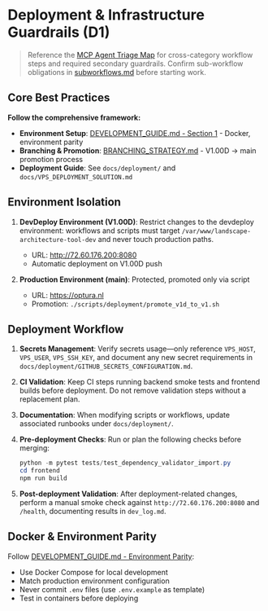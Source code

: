 # Deployment & Infrastructure Guardrails (D1)

> Reference the [MCP Agent Triage Map](README.md#quick-links) for cross-category workflow steps and required secondary guardrails.
> Confirm sub-workflow obligations in [subworkflows.md](subworkflows.md) before starting work.

## Core Best Practices
**Follow the comprehensive framework:**
- **Environment Setup**: [DEVELOPMENT_GUIDE.md - Section 1](../../docs/DEVELOPMENT_GUIDE.md#1-bulletproof-development-environment) - Docker, environment parity
- **Branching & Promotion**: [BRANCHING_STRATEGY.md](../../docs/BRANCHING_STRATEGY.md) - V1.00D → main promotion process
- **Deployment Guide**: See `docs/deployment/` and `docs/VPS_DEPLOYMENT_SOLUTION.md`

## Environment Isolation

1. **DevDeploy Environment (V1.00D)**: Restrict changes to the devdeploy environment: workflows and scripts must target `/var/www/landscape-architecture-tool-dev` and never touch production paths.
   - URL: http://72.60.176.200:8080
   - Automatic deployment on V1.00D push

2. **Production Environment (main)**: Protected, promoted only via script
   - URL: https://optura.nl
   - Promotion: `./scripts/deployment/promote_v1d_to_v1.sh`

## Deployment Workflow

1. **Secrets Management**: Verify secrets usage—only reference `VPS_HOST`, `VPS_USER`, `VPS_SSH_KEY`, and document any new secret requirements in `docs/deployment/GITHUB_SECRETS_CONFIGURATION.md`.

2. **CI Validation**: Keep CI steps running backend smoke tests and frontend builds before deployment. Do not remove validation steps without a replacement plan.

3. **Documentation**: When modifying scripts or workflows, update associated runbooks under `docs/deployment/`.

4. **Pre-deployment Checks**: Run or plan the following checks before merging:

   ```powershell
   python -m pytest tests/test_dependency_validator_import.py
   cd frontend
   npm run build
   ```

5. **Post-deployment Validation**: After deployment-related changes, perform a manual smoke check against `http://72.60.176.200:8080` and `/health`, documenting results in `dev_log.md`.

## Docker & Environment Parity
Follow [DEVELOPMENT_GUIDE.md - Environment Parity](../../docs/DEVELOPMENT_GUIDE.md#goal-environment-parity):
- Use Docker Compose for local development
- Match production environment configuration
- Never commit `.env` files (use `.env.example` as template)
- Test in containers before deploying

